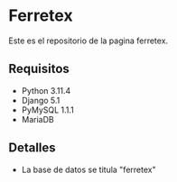 # Ferretex
Este es el repositorio de la pagina ferretex.
## Requisitos
- Python 3.11.4
- Django 5.1
- PyMySQL 1.1.1
- MariaDB
## Detalles
- La base de datos se titula "ferretex"
